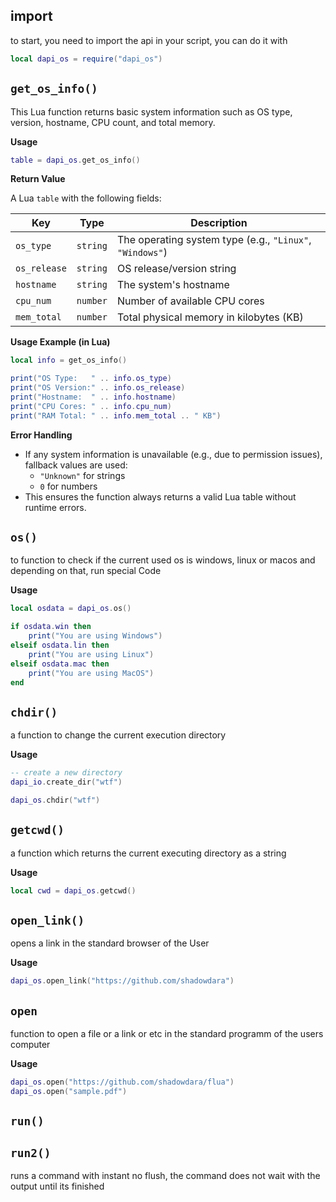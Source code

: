## import
to start, you need to import the api in your script, you can do it with
```lua
local dapi_os = require("dapi_os")
```

## `get_os_info()`

This Lua function returns basic system information such as OS type, version, hostname, CPU count, and total memory.

**Usage**

```lua
table = dapi_os.get_os_info()
```

**Return Value**

A Lua `table` with the following fields:

| Key         | Type     | Description                                               |
|-------------|----------|-----------------------------------------------------------|
| `os_type`   | `string` | The operating system type (e.g., `"Linux"`, `"Windows"`)  |
| `os_release`| `string` | OS release/version string                                 |
| `hostname`  | `string` | The system's hostname                                     |
| `cpu_num`   | `number` | Number of available CPU cores                             |
| `mem_total` | `number` | Total physical memory in kilobytes (KB)                   |

**Usage Example (in Lua)**

```lua
local info = get_os_info()

print("OS Type:   " .. info.os_type)
print("OS Version:" .. info.os_release)
print("Hostname:  " .. info.hostname)
print("CPU Cores: " .. info.cpu_num)
print("RAM Total: " .. info.mem_total .. " KB")
```

**Error Handling**

- If any system information is unavailable (e.g., due to permission issues), fallback values are used:
  - `"Unknown"` for strings
  - `0` for numbers
- This ensures the function always returns a valid Lua table without runtime errors.

## `os()`
to function to check if the current used os is windows, linux or macos
and depending on that, run special Code

**Usage**
```lua
local osdata = dapi_os.os()

if osdata.win then
    print("You are using Windows")
elseif osdata.lin then
    print("You are using Linux")
elseif osdata.mac then
    print("You are using MacOS")
end
```

## `chdir()`
a function to change the current execution directory

**Usage**
```lua
-- create a new directory
dapi_io.create_dir("wtf")

dapi_os.chdir("wtf")
```

## `getcwd()`
a function which returns the current executing directory as a string

**Usage**
```lua
local cwd = dapi_os.getcwd()
```

## `open_link()`
opens a link in the standard browser of the User

**Usage**
```lua
dapi_os.open_link("https://github.com/shadowdara")
```

## `open`
function to open a file or a link or etc in the standard programm
of the users computer

**Usage**
```lua
dapi_os.open("https://github.com/shadowdara/flua")
dapi_os.open("sample.pdf")
```

## `run()`

## `run2()`
runs a command with instant no flush,
the command does not wait with the output until its finished
